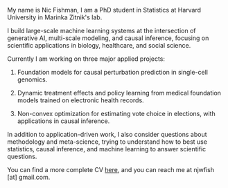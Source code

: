 My name is Nic Fishman, I am a PhD student in Statistics at Harvard University in Marinka Zitnik's lab.

I build large-scale machine learning systems at the intersection of generative AI, multi-scale modeling, and causal inference, focusing on scientific applications in biology, healthcare, and social science.

Currently I am working on three major applied projects:

1. Foundation models for causal perturbation prediction in single-cell genomics.

2. Dynamic treatment effects and policy learning from medical foundation models trained on electronic health records.

3. Non-convex optimization for estimating vote choice in elections, with applications in causal inference.

In addition to application-driven work, I also consider questions about methodology and meta-science, trying to understand how to best use statistics, causal inference, and machine learning to answer scientific questions.

You can find a more complete CV [here](/static/cv.pdf), and you can reach me at njwfish [at] gmail.com.
